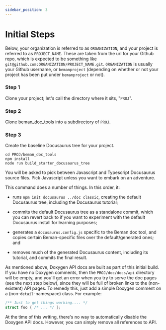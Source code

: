 ```yaml
---
sidebar_position: 3
---
```


# Initial Steps

Below, your organization is referred to as `ORGANIZATION`, and your project is
referred to as `PROJECT_NAME`.  These are taken from the url for your Github
repo, which is expected to be something like
`git@github.com:ORGANIZATION/PROJECT_NAME.git`.  `ORGANIZATION` is usually
your Github username, or `bemanproject` (depending on whether or not your
project has been put under `bemanproject` or not).

### Step 1
Clone your project; let's call the directory where it sits, "`PROJ`".

### Step 2
Clone beman_doc_tools into a subdirectory of `PROJ`.

### Step 3
Create the baseline Docusaurus tree for your project.
```term
cd PROJ/beman_doc_tools
npm install
node run build_starter_docusaurus_tree
```

You will be asked to pick between Javascript and Typescript Docusaurus source
files.  Pick Javascript unless you want to embark on an adventure.

This command does a number of things.  In this order, it:

- runs `npm init docusaurus ../doc classic`, creating the default Docusaurus
  tree, including the Docusaurus tutorial;

- commits the default Docusaurus tree as a standalone commit, which you can
  revert back to if you want to experiment with the default Docusaurus install
  for learning purposes;

- generates a `docusaurus.config.js` specific to the Beman doc tool, and
  copies certain Beman-specific files over the default/generated ones; and

- removes much of the generated Docusaurus content, including its tutorial,
  and commits the final result.

As mentioned above, Doxygen API docs are built as part of this initial build.
If you have no Doxygen comments, then the `PROJ/doc/docs/api` directory will
be empty, and you'll get an error when you try to serve the doc pages (see the
next step below), since they will be full of broken links to the
(non-existent) API pages.  To remedy this, just add a simple Doxygen comment
on a (non-`detail`-namespace) class.  For example:

```cpp
/** Just to get things working.... */
struct foo { /* ... */ };
```

At the time of this writing, there's no way to automatically disable the
Doxygen API docs.  However, you can simply remove all references to API.
